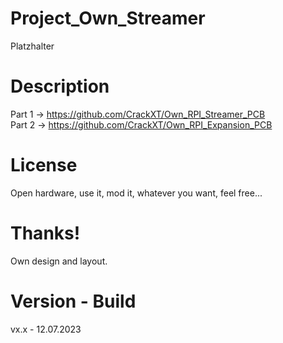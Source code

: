 # Project_Own_Streamer

Platzhalter

# Description

Part 1 -> https://github.com/CrackXT/Own_RPI_Streamer_PCB<br>
Part 2 -> https://github.com/CrackXT/Own_RPI_Expansion_PCB<br>

# License

Open hardware, use it, mod it, whatever you want, feel free...

# Thanks!

Own design and layout.

# Version - Build

vx.x - 12.07.2023
